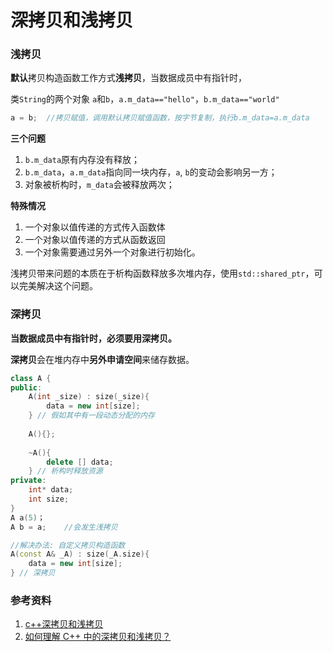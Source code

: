 # 深拷贝和浅拷贝

### 浅拷贝

**默认**拷贝构造函数工作方式**浅拷贝**，当数据成员中有指针时，

类`String`的两个对象 `a`和`b`，`a.m_data=="hello"`，`b.m_data=="world"`

```c++
a = b; 	//拷贝赋值，调用默认拷贝赋值函数，按字节复制，执行b.m_data=a.m_data
```

**三个问题**

1. `b.m_data`原有内存没有释放；
2. `b.m_data`，`a.m_data`指向同一块内存，`a`, `b`的变动会影响另一方；
3. 对象被析构时，`m_data`会被释放两次；

**特殊情况**

1. 一个对象以值传递的方式传入函数体
2. 一个对象以值传递的方式从函数返回
3. 一个对象需要通过另外一个对象进行初始化。

浅拷贝带来问题的本质在于析构函数释放多次堆内存，使用`std::shared_ptr`，可以完美解决这个问题。

### 深拷贝

**当数据成员中有指针时，必须要用深拷贝。**

**深拷贝**会在堆内存中**另外申请空间**来储存数据。

```c++
class A { 
public: 
	A(int _size) : size(_size){
		data = new int[size];
	} // 假如其中有一段动态分配的内存 
    
	A(){};
	
    ~A(){
		delete [] data;
	} // 析构时释放资源
private: 
	int* data;
	int size; 
}
A a(5)；
A b = a;	//会发生浅拷贝

//解决办法: 自定义拷贝构造函数
A(const A& _A) : size(_A.size){
    data = new int[size];
} // 深拷贝 

```

### 参考资料

1. [c++深拷贝和浅拷贝](https://blog.csdn.net/u010700335/article/details/39830425)
2. [如何理解 C++ 中的深拷贝和浅拷贝？](https://www.zhihu.com/question/36370072)

